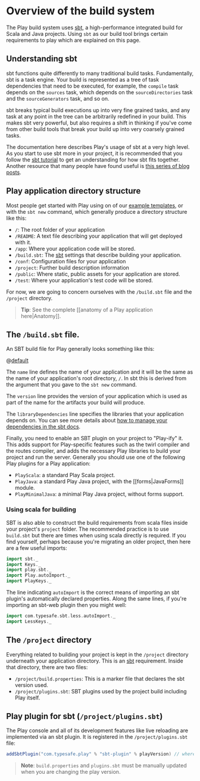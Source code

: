<!--- Copyright (C) 2009-2017 Lightbend Inc. <https://www.lightbend.com> -->
# Overview of the build system

The Play build system uses [sbt](https://www.scala-sbt.org/), a high-performance integrated build for Scala and Java projects.  Using `sbt` as our build tool brings certain requirements to play which are explained on this page.

## Understanding sbt

sbt functions quite differently to many traditional build tasks.  Fundamentally, sbt is a task engine.  Your build is represented as a tree of task dependencies that need to be executed, for example, the `compile` task depends on the `sources` task, which depends on the `sourceDirectories` task and the `sourceGenerators` task, and so on.

sbt breaks typical build executions up into very fine grained tasks, and any task at any point in the tree can be arbitrarily redefined in your build.  This makes sbt very powerful, but also requires a shift in thinking if you've come from other build tools that break your build up into very coarsely grained tasks.

The documentation here describes Play's usage of sbt at a very high level.  As you start to use sbt more in your project, it is recommended that you follow the [sbt tutorial](https://www.scala-sbt.org/0.13/tutorial/index.html) to get an understanding for how sbt fits together.  Another resource that many people have found useful is [this series of blog posts](https://jazzy.id.au/2015/03/03/sbt-task-engine.html).

## Play application directory structure

Most people get started with Play using on of our [example templates](https://playframework.com/download#examples), or with the `sbt new` command, which generally produce a directory structure like this:

- `/`: The root folder of your application
- `/README`: A text file describing your application that will get deployed with it.
- `/app`: Where your application code will be stored.
- `/build.sbt`: The [sbt](https://www.scala-sbt.org/) settings that describe building your application.
- `/conf`: Configuration files for your application
- `/project`: Further build description information
- `/public`: Where static, public assets for your application are stored.
- `/test`: Where your application's test code will be stored.

For now, we are going to concern ourselves with the `/build.sbt` file and the `/project` directory.

> **Tip**: See the complete [[anatomy of a Play application here|Anatomy]].

## The `/build.sbt` file.

An SBT build file for Play generally looks something like this:

@[default](code/build.sbt)

The `name` line defines the name of your application and it will be the same as the name of your application's root directory, `/`. In sbt this is derived from the argument that you gave to the `sbt new` command.

The `version` line provides  the version of your application which is used as part of the name for the artifacts your build will produce.

The `libraryDependencies` line specifies the libraries that your application depends on. You can see more details about [how to manage your dependencies in the sbt docs](https://www.scala-sbt.org/0.13/docs/Library-Management.html).

Finally, you need to enable an SBT plugin on your project to "Play-ify" it. This adds support for Play-specific features such as the twirl compiler and the routes compiler, and adds the necessary Play libraries to build your project and run the server. Generally you should use one of the following Play plugins for a Play application:
 - `PlayScala`: a standard Play Scala project.
 - `PlayJava`: a standard Play Java project, with the [[forms|JavaForms]] module.
 - `PlayMinimalJava`: a minimal Play Java project, without forms support.

### Using scala for building

SBT is also able to construct the build requirements from scala files inside your project's `project` folder. The recommended practice is to use `build.sbt` but there are times when using scala directly is required. If you find yourself, perhaps because you're migrating an older project, then here are a few useful imports:

```scala
import sbt._
import Keys._
import play.sbt._
import Play.autoImport._
import PlayKeys._
```

The line indicating `autoImport` is the correct means of importing an sbt plugin's automatically declared properties. Along the same lines, if you're importing an sbt-web plugin then you might well:

```scala
import com.typesafe.sbt.less.autoImport._
import LessKeys._
```

## The `/project` directory

Everything related to building your project is kept in the `/project` directory underneath your application directory.  This is an [sbt](https://www.scala-sbt.org/) requirement. Inside that directory, there are two files:

- `/project/build.properties`: This is a marker file that declares the sbt version used.
- `/project/plugins.sbt`: SBT plugins used by the project build including Play itself.

## Play plugin for sbt (`/project/plugins.sbt`)

The Play console and all of its development features like live reloading are implemented via an sbt plugin.  It is registered in the `/project/plugins.sbt` file:

```scala
addSbtPlugin("com.typesafe.play" % "sbt-plugin" % playVersion) // where version is the current Play version, i.e. "%PLAY_VERSION%"
```
> **Note**: `build.properties` and `plugins.sbt` must be manually updated when you are changing the play version.
